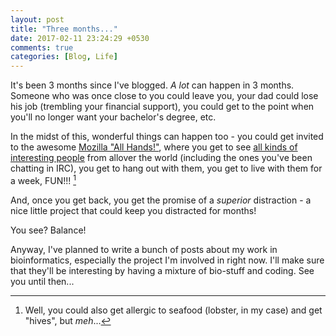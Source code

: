 ```yaml
---
layout: post
title: "Three months..."
date: 2017-02-11 23:24:29 +0530
comments: true
categories: [Blog, Life]
---
```


It's been 3 months since I've blogged. *A lot* can happen in 3 months. Someone who was once close to you could leave you, your dad could lose his job (trembling your financial support), you could get to the point when you'll no longer want your bachelor's degree, etc.

In the midst of this, wonderful things can happen too - you could get invited to the awesome [Mozilla "All Hands!"](https://wiki.mozilla.org/All_Hands/2016_Hawaii), where you get to see [all kinds of interesting people](https://www.flickr.com/photos/mozillaallhands/sets/72157673850712094/with/31521175206/) from allover the world (including the ones you've been chatting in IRC), you get to hang out with them, you get to live with them for a week, FUN!!! [^1]

And, once you get back, you get the promise of a *superior* distraction - a nice little project that could keep you distracted for months!

You see? Balance!

Anyway, I've planned to write a bunch of posts about my work in bioinformatics, especially the project I'm involved in right now. I'll make sure that they'll be interesting by having a mixture of bio-stuff and coding. See you until then...

[^1]: Well, you could also get allergic to seafood (lobster, in my case) and get "hives", but *meh*...
